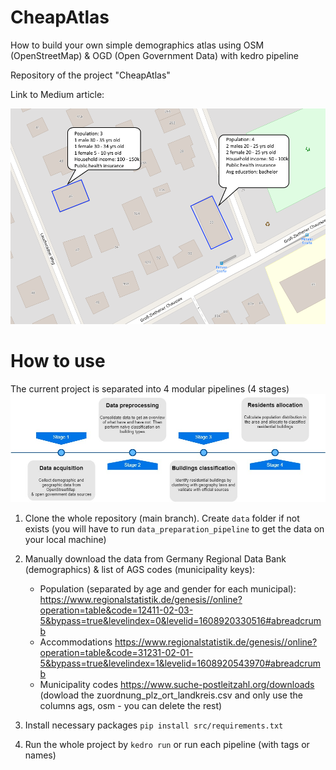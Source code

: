 # CheapAtlas
How to build your own simple demographics atlas using OSM (OpenStreetMap) & OGD (Open Government Data) with kedro pipeline


Repository of the project "CheapAtlas"

Link to Medium article: 

![In-a-nutshell](docs/In%20a%20nutshell%202.png)

# How to use

The current project is separated into 4 modular pipelines (4 stages)
![Project pipelines](docs/Project%20flowchart.jpg)

1. Clone the whole repository (main branch). Create ```data``` folder if not exists (you will have to run ```data_preparation_pipeline``` to get the data on your local machine)
2. Manually download the data from Germany Regional Data Bank (demographics) & list of AGS codes (municipality keys):

    - Population (separated by age and gender for each municipal): https://www.regionalstatistik.de/genesis//online?operation=table&code=12411-02-03-5&bypass=true&levelindex=0&levelid=1608920330516#abreadcrumb
    - Accommodations https://www.regionalstatistik.de/genesis//online?operation=table&code=31231-02-01-5&bypass=true&levelindex=1&levelid=1608920543970#abreadcrumb
    - Municipality codes https://www.suche-postleitzahl.org/downloads (dowload the zuordnung_plz_ort_landkreis.csv and only use the columns ags, osm - you can delete the rest)
2. Install necessary packages ```pip install src/requirements.txt```
3. Run the whole project by ```kedro run``` or run each pipeline (with tags or names)
